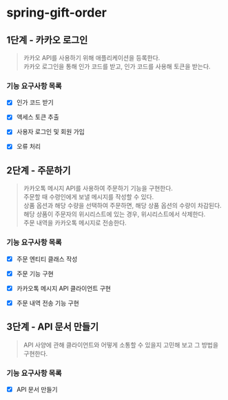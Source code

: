 # spring-gift-order

## 1단계 - 카카오 로그인
> 카카오 API를 사용하기 위해 애플리케이션을 등록한다.   
> 카카오 로그인을 통해 인가 코드를 받고, 인가 코드를 사용해 토큰을 받는다.

### 기능 요구사항 목록
- [x] 인가 코드 받기
- [x] 액세스 토큰 추출
- [x] 사용자 로그인 및 회원 가입
- [x] 오류 처리


## 2단계 - 주문하기
> 카카오톡 메시지 API를 사용하여 주문하기 기능을 구현한다.   
> 주문할 때 수령인에게 보낼 메시지를 작성할 수 있다.   
> 상품 옵션과 해당 수량을 선택하여 주문하면, 해당 상품 옵션의 수량이 차감된다.   
> 해당 상품이 주문자의 위시리스트에 있는 경우, 위시리스트에서 삭제한다.   
> 주문 내역을 카카오톡 메시지로 전송한다.

### 기능 요구사항 목록
- [x] 주문 엔티티 클래스 작성
- [x] 주문 기능 구현
- [x] 카카오톡 메시지 API 클라이언트 구현
- [x] 주문 내역 전송 기능 구현


## 3단계 - API 문서 만들기
> API 사양에 관해 클라이언트와 어떻게 소통할 수 있을지 고민해 보고 그 방법을 구현한다.

### 기능 요구사항 목록
- [x] API 문서 만들기